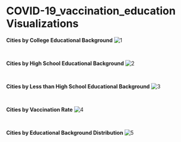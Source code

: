 # COVID-19_vaccination_education Visualizations


**Cities by College Educational Background**
![1](https://user-images.githubusercontent.com/89684816/131233956-e6558ccf-c709-416c-a76e-30c237e4c50b.png)

<br> 

**Cities by High School Educational Background**
![2](https://user-images.githubusercontent.com/89684816/131233964-44faa606-f54e-4525-8be7-4014b3f9b528.png)

<br> 

**Cities by Less than High School Educational Background**
![3](https://user-images.githubusercontent.com/89684816/131233967-70218e7b-1d17-4f8f-8f2d-885bf2187fc7.png)

<br> 

**Cities by Vaccination Rate**
![4](https://user-images.githubusercontent.com/89684816/131233971-db726801-3995-4ff6-a4ed-1552e678c960.png)

<br> 

**Cities by Educational Background Distribution**
![5](https://user-images.githubusercontent.com/89684816/131233977-bfeb061e-dd1e-4b64-a9e6-ac1380fe5892.png)
